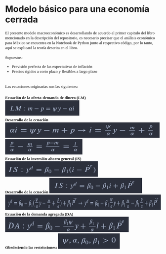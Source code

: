 # Modelo básico para una economía cerrada

<font face="times new arrow" size="2">
	<p style=”text-align: justify;”>
	El presente modelo macroeconómico es desarrollando de acuerdo al primer capitulo del libro mencionado en la 
	descripción del repositorio, es necesario precisar que el análisis económico para México se encuentra en la 
	Notebook de Python junto al respectivo código, por lo tanto, aquí se explicará la teoría descrita en el libro.
	<br><br>
	Supuestos:
		<ul>
			<li> Previsión perfecta de las expectativas de inflación </li>
			<li> Precios rígidos a corto plazo y flexibles a largo plazo </li>
		</ul>
	<br>
	Las ecuaciones originarias son las siguientes:
	<br><br>
	<b>
		Ecuación de la oferta-demanda de dinero (LM)
	</b>
	<br>
	<img src="media/Equation4.jpg" alt="LM" width="240" height="50">
	<br>
	<b>
		Desarrollo de la ecuación
	</b>
	<img src="media/Equation4,1.jpg" alt="LM" width="500" height="50">
	<br>
	<img src="media/Equation4,2.jpg" alt="LM" width="250" height="50">
	<br>
	<b>
		Ecuación de la inversión-ahorro general (IS)
	</b>
	<br>
	<img src="media/Equation5.jpg" alt="IS" width="300" height="50">
	<br>
	<b>
		Desarrollo de la ecuación
	</b>
	<img src="media/Equation5,1.jpg" alt="IS" width="300" height="50">
	<br>
	<img src="media/Equation5,2.jpg" alt="IS" width="700" height="50">
	<br>
	<b>
		Ecuación de la demanda agregada (DA)
	</b>
	<br>
	<img src="media/Equation6.jpg" alt="DA" width="400" height="50">
	<br>
	<b>
		Obedeciendo las restricciones:
	</b>
	<img src="media/CoeffEquations.jpg" alt="Coeff" width="200" height="50">
	</p>
</font>
